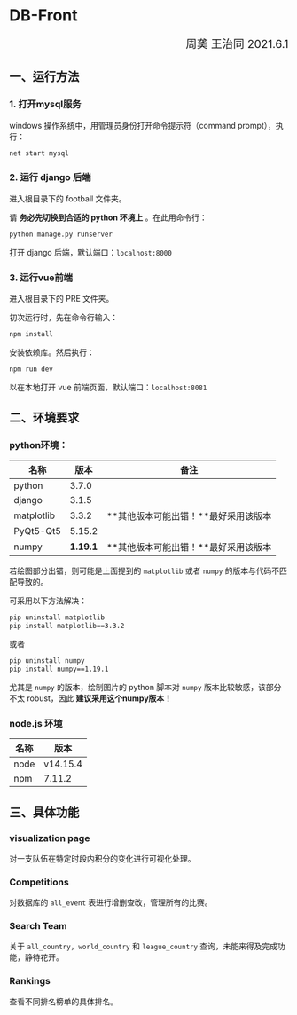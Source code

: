 # DB-Front

<div style="text-align:right"><font style="font-size:20px;">周䶮 王治同 2021.6.1</font></div>

## 一、运行方法

### 1. 打开mysql服务

windows 操作系统中，用管理员身份打开命令提示符（command prompt），执行：

```bash
net start mysql
```

### 2. 运行 django 后端

进入根目录下的 football 文件夹。

请 **务必先切换到合适的 python 环境上** 。在此用命令行：

```bash
python manage.py runserver
```

打开 django 后端，默认端口：`localhost:8000`

### 3. 运行vue前端

进入根目录下的 PRE 文件夹。

初次运行时，先在命令行输入：

```bash
npm install
```

安装依赖库。然后执行：

```bash
npm run dev
```

以在本地打开 vue 前端页面，默认端口：`localhost:8081`

## 二、环境要求

### python环境：

| 名称       | 版本       | 备注                                 |
| ---------- | ---------- | ------------------------------------ |
| python     | 3.7.0      |                                      |
| django     | 3.1.5      |                                      |
| matplotlib | 3.3.2      | **其他版本可能出错！**最好采用该版本 |
| PyQt5-Qt5  | 5.15.2     |                                      |
| numpy      | **1.19.1** | **其他版本可能出错！**最好采用该版本 |

若绘图部分出错，则可能是上面提到的 `matplotlib` 或者 `numpy` 的版本与代码不匹配导致的。

可采用以下方法解决：

```bash
pip uninstall matplotlib
pip install matplotlib==3.3.2
```

或者

```bash
pip uninstall numpy
pip install numpy==1.19.1
```

尤其是 `numpy` 的版本，绘制图片的 python 脚本对 `numpy` 版本比较敏感，该部分不太 robust，因此 **建议采用这个numpy版本！** 

### node.js 环境

| 名称 | 版本     |
| ---- | -------- |
| node | v14.15.4 |
| npm  | 7.11.2   |

## 三、具体功能

### visualization page

对一支队伍在特定时段内积分的变化进行可视化处理。

### Competitions

对数据库的 `all_event` 表进行增删查改，管理所有的比赛。

### Search Team

关于 `all_country`，`world_country` 和 `league_country` 查询，未能来得及完成功能，静待花开。

### Rankings

查看不同排名榜单的具体排名。

